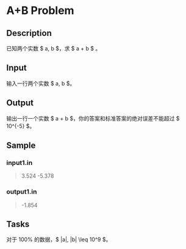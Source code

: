 # A+B Problem

## Description

已知两个实数 $ a, b $，求 $ a + b $ 。

## Input
输入一行两个实数 $ a, b $。

## Output
输出一行一个实数 $ a + b $，你的答案和标准答案的绝对误差不能超过 $ 10^{-5} $。 

## Sample
### input1.in
> 3.524 -5.378
>

### output1.in
> -1.854
>

## Tasks

对于 100% 的数据，$ |a|, |b| \leq 10^9 $。
